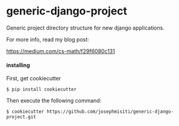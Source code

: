 generic-django-project
======================

Generic project directory structure for new django applications.

For more info, read my blog post:

https://medium.com/cs-math/f29f6080c131


#### installing

First, get cookiecutter

```
$ pip install cookiecutter
```

Then execute the following command:

```
$ cookiecutter https://github.com/josephmisiti/generic-django-project.git
```

